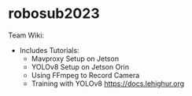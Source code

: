 # robosub2023

Team Wiki:
  - Includes Tutorials:
    - Mavproxy Setup on Jetson
    - YOLOv8 Setup on Jetson Orin
    - Using FFmpeg to Record Camera
    - Training with YOLOv8 
https://docs.lehighur.org
